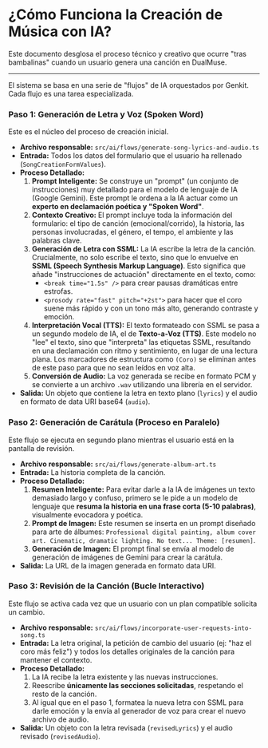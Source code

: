 # ¿Cómo Funciona la Creación de Música con IA?

Este documento desglosa el proceso técnico y creativo que ocurre "tras bambalinas" cuando un usuario genera una canción en DualMuse.

---

El sistema se basa en una serie de "flujos" de IA orquestados por Genkit. Cada flujo es una tarea especializada.

### **Paso 1: Generación de Letra y Voz (Spoken Word)**

Este es el núcleo del proceso de creación inicial.

*   **Archivo responsable:** `src/ai/flows/generate-song-lyrics-and-audio.ts`
*   **Entrada:** Todos los datos del formulario que el usuario ha rellenado (`SongCreationFormValues`).
*   **Proceso Detallado:**
    1.  **Prompt Inteligente:** Se construye un "prompt" (un conjunto de instrucciones) muy detallado para el modelo de lenguaje de IA (Google Gemini). Este prompt le ordena a la IA actuar como un **experto en declamación poética y "Spoken Word"**.
    2.  **Contexto Creativo:** El prompt incluye toda la información del formulario: el tipo de canción (emocional/corrido), la historia, las personas involucradas, el género, el tempo, el ambiente y las palabras clave.
    3.  **Generación de Letra con SSML:** La IA escribe la letra de la canción. Crucialmente, no solo escribe el texto, sino que lo envuelve en **SSML (Speech Synthesis Markup Language)**. Esto significa que añade "instrucciones de actuación" directamente en el texto, como:
        *   `<break time="1.5s" />` para crear pausas dramáticas entre estrofas.
        *   `<prosody rate="fast" pitch="+2st">` para hacer que el coro suene más rápido y con un tono más alto, generando contraste y emoción.
    4.  **Interpretación Vocal (TTS):** El texto formateado con SSML se pasa a un segundo modelo de IA, el de **Texto-a-Voz (TTS)**. Este modelo no "lee" el texto, sino que "interpreta" las etiquetas SSML, resultando en una declamación con ritmo y sentimiento, en lugar de una lectura plana. Los marcadores de estructura como `(Coro)` se eliminan antes de este paso para que no sean leídos en voz alta.
    5.  **Conversión de Audio:** La voz generada se recibe en formato PCM y se convierte a un archivo `.wav` utilizando una librería en el servidor.
*   **Salida:** Un objeto que contiene la letra en texto plano (`lyrics`) y el audio en formato de data URI base64 (`audio`).

### **Paso 2: Generación de Carátula (Proceso en Paralelo)**

Este flujo se ejecuta en segundo plano mientras el usuario está en la pantalla de revisión.

*   **Archivo responsable:** `src/ai/flows/generate-album-art.ts`
*   **Entrada:** La historia completa de la canción.
*   **Proceso Detallado:**
    1.  **Resumen Inteligente:** Para evitar darle a la IA de imágenes un texto demasiado largo y confuso, primero se le pide a un modelo de lenguaje que **resuma la historia en una frase corta (5-10 palabras)**, visualmente evocadora y poética.
    2.  **Prompt de Imagen:** Este resumen se inserta en un prompt diseñado para arte de álbumes: `Professional digital painting, album cover art. Cinematic, dramatic lighting. No text... Theme: [resumen]`.
    3.  **Generación de Imagen:** El prompt final se envía al modelo de generación de imágenes de Gemini para crear la carátula.
*   **Salida:** La URL de la imagen generada en formato data URI.

### **Paso 3: Revisión de la Canción (Bucle Interactivo)**

Este flujo se activa cada vez que un usuario con un plan compatible solicita un cambio.

*   **Archivo responsable:** `src/ai/flows/incorporate-user-requests-into-song.ts`
*   **Entrada:** La letra original, la petición de cambio del usuario (ej: "haz el coro más feliz") y todos los detalles originales de la canción para mantener el contexto.
*   **Proceso Detallado:**
    1.  La IA recibe la letra existente y las nuevas instrucciones.
    2.  Reescribe **únicamente las secciones solicitadas**, respetando el resto de la canción.
    3.  Al igual que en el paso 1, formatea la nueva letra con SSML para darle emoción y la envía al generador de voz para crear el nuevo archivo de audio.
*   **Salida:** Un objeto con la letra revisada (`revisedLyrics`) y el audio revisado (`revisedAudio`).
